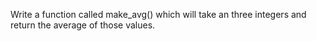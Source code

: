 
Write a function called make_avg() which will take an three integers and return the average of those values.
